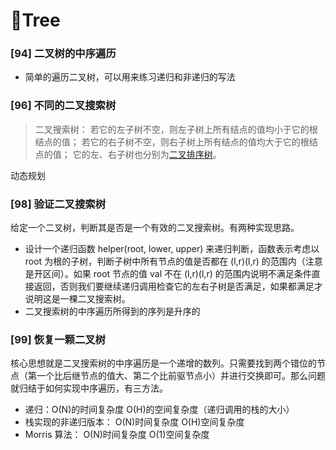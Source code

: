 # 🎄Tree

### [94] 二叉树的中序遍历

- 简单的遍历二叉树，可以用来练习递归和非递归的写法

### [96] 不同的二叉搜索树

> 二叉搜索树： 若它的左子树不空，则左子树上所有结点的值均小于它的根结点的值； 若它的右子树不空，则右子树上所有结点的值均大于它的根结点的值； 它的左、右子树也分别为[二叉排序树](https://baike.baidu.com/item/二叉排序树/10905079)。

动态规划

### [98] 验证二叉搜索树

给定一个二叉树，判断其是否是一个有效的二叉搜索树。有两种实现思路。

- 设计一个递归函数 helper(root, lower, upper) 来递归判断，函数表示考虑以 root 为根的子树，判断子树中所有节点的值是否都在 (l,r)(l,r) 的范围内（注意是开区间）。如果 root 节点的值 val 不在 (l,r)(l,r) 的范围内说明不满足条件直接返回，否则我们要继续递归调用检查它的左右子树是否满足，如果都满足才说明这是一棵二叉搜索树。
- 二叉搜索树的中序遍历所得到的序列是升序的

### [99] 恢复一颗二叉树

核心思想就是二叉搜索树的中序遍历是一个递增的数列。只需要找到两个错位的节点（第一个比后继节点的值大、第二个比前驱节点小）并进行交换即可。那么问题就归结于如何实现中序遍历，有三方法。
- 递归：O(N)的时间复杂度 O(H)的空间复杂度（递归调用的栈的大小）
- 栈实现的非递归版本： O(N)时间复杂度 O(H)空间复杂度
- Morris 算法： O(N)时间复杂度 O(1)空间复杂度